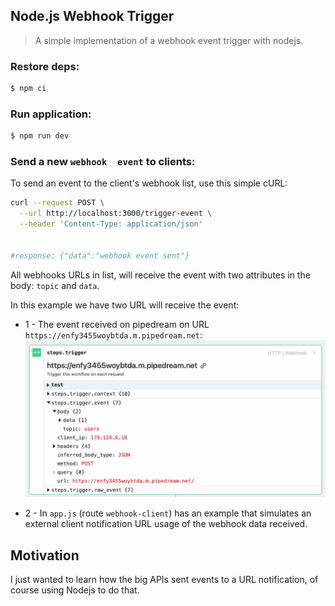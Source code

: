 ## Node.js Webhook Trigger

> A simple implementation of a webhook event trigger with nodejs.

### Restore deps:

```bash
$ npm ci
```

### Run application:

```bash
$ npm run dev
```

### Send a new `webhook  event` to clients:

To send an event to the client's webhook list, use this simple cURL:

```bash
curl --request POST \
  --url http://localhost:3000/trigger-event \
  --header 'Content-Type: application/json'


#response: {"data":"webhook event sent"}
```

All webhooks URLs in list, will receive the event with two attributes in the body: `topic` and `data`.

In this example we have two URL will receive the event: 

- 1 - The event received on pipedream on URL `https://enfy3455woybtda.m.pipedream.net`:
![HTTP / Webhook](./assets/piperdream.png)

- 2 - In `app.js` (route `webhook-client`) has an example that simulates an external client notification URL usage of the webhook data received.

## Motivation
I just wanted to learn how the big APIs sent events to a URL notification, of course using Nodejs to do that.